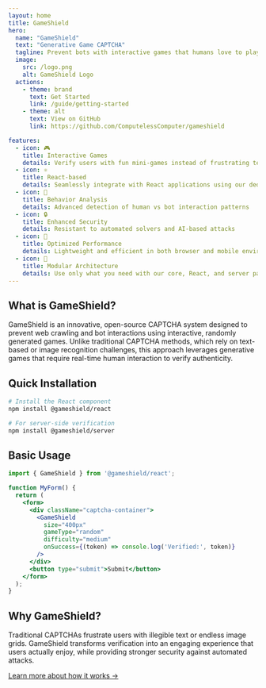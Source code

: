 ```yaml
---
layout: home
title: GameShield
hero:
  name: "GameShield"
  text: "Generative Game CAPTCHA"
  tagline: Prevent bots with interactive games that humans love to play
  image:
    src: /logo.png
    alt: GameShield Logo
  actions:
    - theme: brand
      text: Get Started
      link: /guide/getting-started
    - theme: alt
      text: View on GitHub
      link: https://github.com/ComputelessComputer/gameshield

features:
  - icon: 🎮
    title: Interactive Games
    details: Verify users with fun mini-games instead of frustrating text challenges
  - icon: ⚛️
    title: React-based
    details: Seamlessly integrate with React applications using our dedicated components
  - icon: 🧠
    title: Behavior Analysis
    details: Advanced detection of human vs bot interaction patterns
  - icon: 🔒
    title: Enhanced Security
    details: Resistant to automated solvers and AI-based attacks
  - icon: 🚀
    title: Optimized Performance
    details: Lightweight and efficient in both browser and mobile environments
  - icon: 🧩
    title: Modular Architecture
    details: Use only what you need with our core, React, and server packages
---
```


## What is GameShield?

GameShield is an innovative, open-source CAPTCHA system designed to prevent web crawling and bot interactions using interactive, randomly generated games. Unlike traditional CAPTCHA methods, which rely on text-based or image recognition challenges, this approach leverages generative games that require real-time human interaction to verify authenticity.

## Quick Installation

```bash
# Install the React component
npm install @gameshield/react

# For server-side verification
npm install @gameshield/server
```

## Basic Usage

```jsx
import { GameShield } from '@gameshield/react';

function MyForm() {
  return (
    <form>
      <div className="captcha-container">
        <GameShield 
          size="400px"
          gameType="random"
          difficulty="medium"
          onSuccess={(token) => console.log('Verified:', token)}
        />
      </div>
      <button type="submit">Submit</button>
    </form>
  );
}
```

## Why GameShield?

Traditional CAPTCHAs frustrate users with illegible text or endless image grids. GameShield transforms verification into an engaging experience that users actually enjoy, while providing stronger security against automated attacks.

[Learn more about how it works →](/guide/how-it-works)
